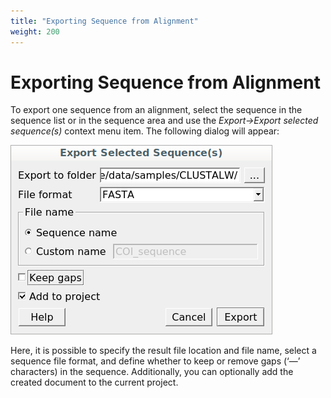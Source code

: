 ```yaml
---
title: "Exporting Sequence from Alignment"
weight: 200
---
```


# Exporting Sequence from Alignment

To export one sequence from an alignment, select the sequence in the sequence list or in the sequence area and use the _Export→Export selected sequence(s)_ context menu item. The following dialog will appear:

![](/images/65929692/66814000.png)

Here, it is possible to specify the result file location and file name, select a sequence file format, and define whether to keep or remove gaps (‘—’ characters) in the sequence. Additionally, you can optionally add the created document to the current project.